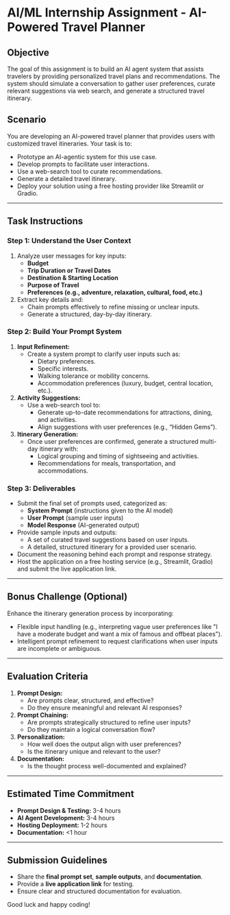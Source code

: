 # AI/ML Internship Assignment - AI-Powered Travel Planner

## Objective
The goal of this assignment is to build an AI agent system that assists travelers by providing personalized travel plans and recommendations. The system should simulate a conversation to gather user preferences, curate relevant suggestions via web search, and generate a structured travel itinerary.

## Scenario
You are developing an AI-powered travel planner that provides users with customized travel itineraries. Your task is to:
- Prototype an AI-agentic system for this use case.
- Develop prompts to facilitate user interactions.
- Use a web-search tool to curate recommendations.
- Generate a detailed travel itinerary.
- Deploy your solution using a free hosting provider like Streamlit or Gradio.

---

## Task Instructions
### **Step 1: Understand the User Context**
1. Analyze user messages for key inputs:
   - **Budget**
   - **Trip Duration or Travel Dates**
   - **Destination & Starting Location**
   - **Purpose of Travel**
   - **Preferences (e.g., adventure, relaxation, cultural, food, etc.)**
2. Extract key details and:
   - Chain prompts effectively to refine missing or unclear inputs.
   - Generate a structured, day-by-day itinerary.

### **Step 2: Build Your Prompt System**
1. **Input Refinement:**
   - Create a system prompt to clarify user inputs such as:
     - Dietary preferences.
     - Specific interests.
     - Walking tolerance or mobility concerns.
     - Accommodation preferences (luxury, budget, central location, etc.).
2. **Activity Suggestions:**
   - Use a web-search tool to:
     - Generate up-to-date recommendations for attractions, dining, and activities.
     - Align suggestions with user preferences (e.g., “Hidden Gems”).
3. **Itinerary Generation:**
   - Once user preferences are confirmed, generate a structured multi-day itinerary with:
     - Logical grouping and timing of sightseeing and activities.
     - Recommendations for meals, transportation, and accommodations.

### **Step 3: Deliverables**
- Submit the final set of prompts used, categorized as:
  - **System Prompt** (instructions given to the AI model)
  - **User Prompt** (sample user inputs)
  - **Model Response** (AI-generated output)
- Provide sample inputs and outputs:
  - A set of curated travel suggestions based on user inputs.
  - A detailed, structured itinerary for a provided user scenario.
- Document the reasoning behind each prompt and response strategy.
- Host the application on a free hosting service (e.g., Streamlit, Gradio) and submit the live application link.

---

## **Bonus Challenge (Optional)**
Enhance the itinerary generation process by incorporating:
- Flexible input handling (e.g., interpreting vague user preferences like "I have a moderate budget and want a mix of famous and offbeat places").
- Intelligent prompt refinement to request clarifications when user inputs are incomplete or ambiguous.

---

## **Evaluation Criteria**
1. **Prompt Design:**
   - Are prompts clear, structured, and effective?
   - Do they ensure meaningful and relevant AI responses?
2. **Prompt Chaining:**
   - Are prompts strategically structured to refine user inputs?
   - Do they maintain a logical conversation flow?
3. **Personalization:**
   - How well does the output align with user preferences?
   - Is the itinerary unique and relevant to the user?
4. **Documentation:**
   - Is the thought process well-documented and explained?

---

## **Estimated Time Commitment**
- **Prompt Design & Testing:** 3-4 hours
- **AI Agent Development:** 3-4 hours
- **Hosting Deployment:** 1-2 hours
- **Documentation:** <1 hour

---

## **Submission Guidelines**
- Share the **final prompt set**, **sample outputs**, and **documentation**.
- Provide a **live application link** for testing.
- Ensure clear and structured documentation for evaluation.

Good luck and happy coding!

